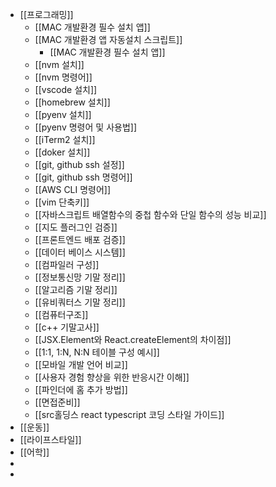 - [[프로그래밍]]
	- [[MAC 개발환경 필수 설치 앱]]
	- [[MAC 개발환경 앱 자동설치 스크립트]]
		- [[MAC 개발환경 필수 설치 앱]]
	- [[nvm 설치]]
	- [[nvm 명령어]]
	- [[vscode 설치]]
	- [[homebrew 설치]]
	- [[pyenv 설치]]
	- [[pyenv 명령어 및 사용법]]
	- [[iTerm2 설치]]
	- [[doker 설치]]
	- [[git, github ssh 설정]]
	- [[git, github ssh 명령어]]
	- [[AWS CLI 명령어]]
	- [[vim 단축키]]
	- [[자바스크립트 배열함수의 중첩 함수와 단일 함수의 성능 비교]]
	- [[지도 플러그인 검증]]
	- [[프론트엔드 배포 검증]]
	- [[데이터 베이스 시스템]]
	- [[컴파일러 구성]]
	- [[정보통신망 기말 정리]]
	- [[알고리즘 기말 정리]]
	- [[유비쿼터스 기말 정리]]
	- [[컴퓨터구조]]
	- [[c++ 기말고사]]
	- [[JSX.Element와 React.createElement의 차이점]]
	- [[1:1, 1:N, N:N 테이블 구성 예시]]
	- [[모바일 개발 언어 비교]]
	- [[사용자 경험 향상을 위한 반응시간 이해]]
	- [[파인더에 홈 추가 방법]]
	- [[면접준비]]
	- [[src홀딩스 react typescript 코딩 스타일 가이드]]
- [[운동]]
- [[라이프스타일]]
- [[어학]]
-
-